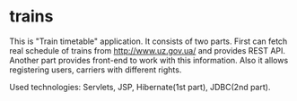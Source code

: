 # trains
This is "Train timetable" application. It consists of two parts. First can fetch real schedule of trains from http://www.uz.gov.ua/ and provides REST API.
Another part provides front-end to work with this information. Also it allows registering users, carriers with different rights.

Used technologies: Servlets, JSP, Hibernate(1st part), JDBC(2nd part).
